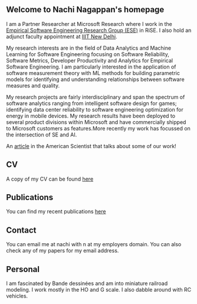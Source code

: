 <!-- Global site tag (gtag.js) - Google Analytics -->
<script async src="https://www.googletagmanager.com/gtag/js?id=UA-148953677-1"></script>
<script>
  window.dataLayer = window.dataLayer || [];
  function gtag(){dataLayer.push(arguments);}
  gtag('js', new Date());

  gtag('config', 'UA-148953677-1');
</script>

## Welcome to Nachi Nagappan's homepage

I am a Partner Researcher at Microsoft Research where I work in the <a href="https://www.microsoft.com/en-us/research/group/empirical-software-engineering-group-ese/">Empirical Software Engineering Research Group (ESE)</a> in RiSE. I also hold an adjunct faculty appointment at <a href = "https://www.iiitd.ac.in/">IIIT New Delhi</a>.

My research interests are in the field of Data Analytics and Machine Learning for Software Engineering focusing on Software Reliability, Software Metrics, Developer Productivity and Analytics for Empirical Software Engineering. I am particularly interested in the application of software measurement theory with ML methods for building parametric models for identifying and understanding relationships between software measures and quality.

My research projects are fairly interdisciplinary and span the spectrum of software analytics ranging from intelligent software design for games; identifying data center reliability to software engineering optimization for energy in mobile devices. My research results have been deployed to several product divisions within Microsoft and have commercially shipped to Microsoft customers as features.More recently my work has focussed on the intersection of SE and AI. 

An <a href="https://www.americanscientist.org/article/empirical-software-engineering">article</a> in the American Scientist that talks about some of our work!

## CV

A copy of my CV can be found <a href="Nagappan-CV.pdf">here</a>

## Publications

You can find my recent publications <a href="papers.htm">here</a>

## Contact

You can email me at nachi with n at my employers domain. You can also check any of my papers for my email address.

## Personal

I am fascinated by Bande dessinées and am into miniature railroad modeling. I work mostly in the HO and G scale. I also dabble around with RC vehicles.




